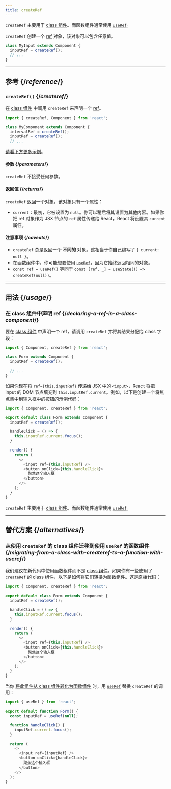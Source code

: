 ```yaml
---
title: createRef
---
```


<Pitfall>

`createRef` 主要用于 [class 组件](/reference/react/Component)。而函数组件通常使用 [`useRef`](/reference/react/useRef)。

</Pitfall>

<Intro>

`createRef` 创建一个 [ref](/learn/referencing-values-with-refs) 对象，该对象可以包含任意值。

```js
class MyInput extends Component {
  inputRef = createRef();
  // ...
}
```

</Intro>

<InlineToc />

---

## 参考 {/*reference*/}

### `createRef()` {/*createref*/}

在 [class 组件](/reference/react/Component) 中调用 `createRef` 来声明一个 [ref](/learn/referencing-values-with-refs)。

```js
import { createRef, Component } from 'react';

class MyComponent extends Component {
  intervalRef = createRef();
  inputRef = createRef();
  // ...
```

[请看下方更多示例](#usage)。

#### 参数 {/*parameters*/}

`createRef` 不接受任何参数。

#### 返回值 {/*returns*/}

`createRef` 返回一个对象，该对象只有一个属性：

* `current`：最初，它被设置为 `null`。你可以稍后将其设置为其他内容。如果你把 ref 对象作为 JSX 节点的 `ref` 属性传递给 React，React 将设置其 `current` 属性。

#### 注意事项 {/*caveats*/}

* `createRef` 总是返回一个 **不同的** 对象。这相当于你自己编写了 `{ current: null }`。
* 在函数组件中，你可能想要使用 [`useRef`](/reference/react/useRef)，因为它始终返回相同的对象。
* `const ref = useRef()` 等同于 `const [ref, _] = useState(() => createRef(null))`。

---

## 用法 {/*usage*/}

### 在 class 组件中声明 ref {/*declaring-a-ref-in-a-class-component*/}

要在 [class 组件](/reference/react/Component) 中声明一个 ref，请调用 `createRef` 并将其结果分配给 class 字段：

```js {4}
import { Component, createRef } from 'react';

class Form extends Component {
  inputRef = createRef();

  // ...
}
```

如果你现在将 `ref={this.inputRef}` 传递给 JSX 中的 `<input>`，React 将把 input 的 DOM 节点填充到 `this.inputRef.current`。例如，以下是创建一个将焦点集中到输入框中的按钮的示例代码：

<Sandpack>

```js
import { Component, createRef } from 'react';

export default class Form extends Component {
  inputRef = createRef();

  handleClick = () => {
    this.inputRef.current.focus();
  }

  render() {
    return (
      <>
        <input ref={this.inputRef} />
        <button onClick={this.handleClick}>
          聚焦这个输入框
        </button>
      </>
    );
  }
}
```

</Sandpack>

<Pitfall>

`createRef` 主要用于 [class 组件](/reference/react/Component)。而函数组件通常使用 [`useRef`](/reference/react/useRef)。

</Pitfall>

---

## 替代方案 {/*alternatives*/}

### 从使用 `createRef` 的 class 组件迁移到使用 `useRef` 的函数组件 {/*migrating-from-a-class-with-createref-to-a-function-with-useref*/}

我们建议在新代码中使用函数组件而不是 [class 组件](/reference/react/Component)。如果你有一些使用了 `createRef` 的 class 组件，以下是如何将它们转换为函数组件。这是原始代码：

<Sandpack>

```js
import { Component, createRef } from 'react';

export default class Form extends Component {
  inputRef = createRef();

  handleClick = () => {
    this.inputRef.current.focus();
  }

  render() {
    return (
      <>
        <input ref={this.inputRef} />
        <button onClick={this.handleClick}>
          聚焦这个输入框
        </button>
      </>
    );
  }
}
```

</Sandpack>

当你 [将此组件从 class 组件转化为函数组件](/reference/react/Component#alternatives) 时，用 [`useRef`](/reference/react/useRef) 替换 `createRef` 的调用：

<Sandpack>

```js
import { useRef } from 'react';

export default function Form() {
  const inputRef = useRef(null);

  function handleClick() {
    inputRef.current.focus();
  }

  return (
    <>
      <input ref={inputRef} />
      <button onClick={handleClick}>
        聚焦这个输入框
      </button>
    </>
  );
}
```

</Sandpack>
